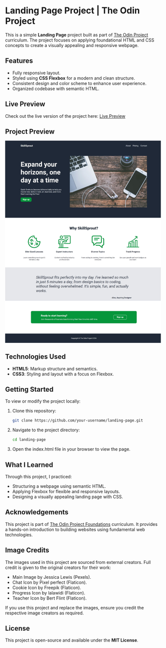 # Landing Page Project | The Odin Project

This is a simple **Landing Page** project built as part of [The Odin Project](https://www.theodinproject.com/lessons/foundations-landing-page) curriculum. The project focuses on applying foundational HTML and CSS concepts to create a visually appealing and responsive webpage.

## Features

- Fully responsive layout.
- Styled using **CSS Flexbox** for a modern and clean structure.
- Consistent design and color scheme to enhance user experience.
- Organized codebase with semantic HTML.

## Live Preview

Check out the live version of the project here: [Live Preview](https://gonalgar.github.io/landing-page/landing_page/index.html)  

## Project Preview

![Landing Page Screenshot](landing_page/SkillSprout-screenshot.jpeg) 

## Technologies Used

- **HTML5**: Markup structure and semantics.
- **CSS3**: Styling and layout with a focus on Flexbox.

## Getting Started

To view or modify the project locally:

1. Clone this repository:
   ```bash
   git clone https://github.com/your-username/landing-page.git
2. Navigate to the project directory:
   ```bash
   cd landing-page
3. Open the index.html file in your browser to view the page.

## What I Learned
Through this project, I practiced:

- Structuring a webpage using semantic HTML.
- Applying Flexbox for flexible and responsive layouts.
- Designing a visually appealing landing page with CSS.

## Acknowledgements
This project is part of [The Odin Project Foundations](https://www.theodinproject.com/paths/foundations/courses/foundations) curriculum. It provides a hands-on introduction to building websites using fundamental web technologies.

## Image Credits
The images used in this project are sourced from external creators. Full credit is given to the original creators for their work:

- Main Image by Jessica Lewis (Pexels).
- Chat Icon by Pixel perfect (Flaticon).
- Cookie Icon by Freepik (Flaticon).
- Progress Icon by lalawidi (Flaticon).
- Teacher Icon by Bert Flint (Flaticon).

If you use this project and replace the images, ensure you credit the respective image creators as required.


## License
This project is open-source and available under the **MIT License**.

